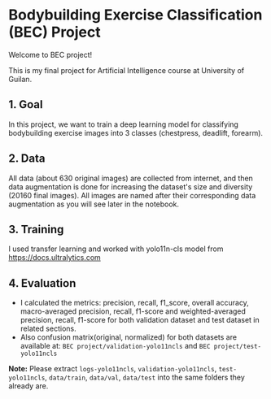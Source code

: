 # Bodybuilding Exercise Classification (BEC) Project

Welcome to BEC project!

This is my final project for Artificial Intelligence course at University of Guilan.

## 1. Goal
In this project, we want to train a deep learning model for classifying bodybuilding exercise images into 3 classes (chestpress, deadlift, forearm).

## 2. Data
All data (about 630 original images) are collected from internet, and then data augmentation is done for increasing the dataset's size and diversity (20160 final images). All images are named after their corresponding data augmentation as you will see later in the notebook.

## 3. Training
I used transfer learning and worked with yolo11n-cls model from https://docs.ultralytics.com

## 4. Evaluation
* I calculated the metrics: precision, recall, f1_score, overall accuracy, macro-averaged precision, recall, f1-score and weighted-averaged precision, recall, f1-score for both validation dataset and test dataset in related sections.
* Also confusion matrix(original, normalized) for both datasets are available at: `BEC project/validation-yolo11ncls` and `BEC project/test-yolo11ncls`


**Note:** Please extract `logs-yolo11ncls`, `validation-yolo11ncls`, `test-yolo11ncls`, `data/train`, `data/val`, `data/test` into the same folders they already are.
